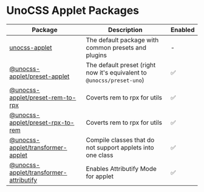 # UnoCSS Applet Packages

| Package | Description | Enabled |
| ------- | ----------- | ------------------ |
| [unocss-applet](./unocss-applet) | The default package with common presets and plugins | - | - |
| [@unocss-applet/preset-applet](./preset-applet) | The default preset  (right now it's equivalent to `@unocss/preset-uno`) | ✅ |
| [@unocss-applet/preset-rem-to-rpx](./preset-rem-to-rpx) | Coverts rem to rpx for utils  | ✅ |
| [@unocss-applet/preset-rpx-to-rem](./preset-rpx-to-rem) | Coverts rem to rpx for utils  | ✅ |
| [@unocss-applet/transformer-applet](./transformer-applet) |  Compile classes that do not support applets into one class | ✅ |
| [@unocss-applet/transformer-attributify](./transformer-attributify) | Enables Attributify Mode for applet | ✅ |
